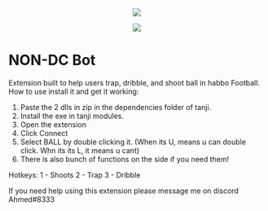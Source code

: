 <p align="center"> 
   <img src="https://user-images.githubusercontent.com/24996684/35466253-f228fa38-02b6-11e8-8ec6-7d3f57caf2e2.png">
</p>
<p align="center">
   <a href="https://github.com/DevLooney"><img
   <a href="https://discord.gg/Vyc2gFC"><img src="https://img.shields.io/discord/225010488445108224.svg?style=flat-square"/></a>
</p>

# NON-DC Bot
Extension built to help users trap, dribble, and shoot ball in habbo Football. How to use install it and get it working:
1. Paste the 2 dlls in zip in the dependencies folder of tanji.
2. Install the exe in tanji modules.
3. Open the extension
4. Click Connect
5. Select BALL by double clicking it. (When its U, means u can double click. Whn its its L, it means u cant)
6. There is also bunch of functions on the side if you need them!

Hotkeys:
1 - Shoots
2 - Trap 
3 - Dribble 

If you need help using this extension please message me on discord Ahmed#8333